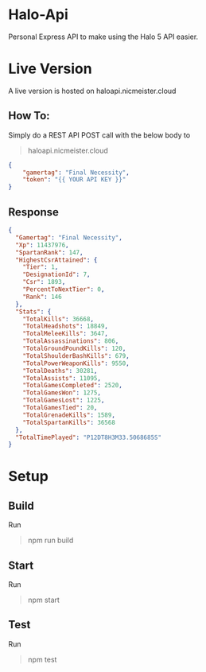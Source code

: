 # Halo-Api
Personal Express API to make using the Halo 5 API easier.

# Live Version
A live version is hosted on haloapi.nicmeister.cloud

## How To:
Simply do a REST API POST call with the below body to
> haloapi.nicmeister.cloud
```json 
{
	"gamertag": "Final Necessity",
	"token": "{{ YOUR API KEY }}"
}
```

## Response
```json
{
  "Gamertag": "Final Necessity",
  "Xp": 11437976,
  "SpartanRank": 147,
  "HighestCsrAttained": {
    "Tier": 1,
    "DesignationId": 7,
    "Csr": 1893,
    "PercentToNextTier": 0,
    "Rank": 146
  },
  "Stats": {
    "TotalKills": 36668,
    "TotalHeadshots": 18849,
    "TotalMeleeKills": 3647,
    "TotalAssassinations": 806,
    "TotalGroundPoundKills": 120,
    "TotalShoulderBashKills": 679,
    "TotalPowerWeaponKills": 9550,
    "TotalDeaths": 30281,
    "TotalAssists": 11095,
    "TotalGamesCompleted": 2520,
    "TotalGamesWon": 1275,
    "TotalGamesLost": 1225,
    "TotalGamesTied": 20,
    "TotalGrenadeKills": 1589,
    "TotalSpartanKills": 36568
  },
  "TotalTimePlayed": "P12DT8H3M33.5068685S"
}
```

# Setup

## Build
Run
> npm run build

## Start
Run 
> npm start

## Test
Run
> npm test